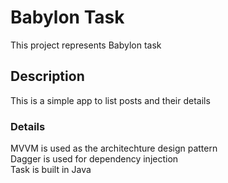 # Babylon Task

This project represents Babylon task

## Description

This is a simple app to list posts and their details

### Details

MVVM is used as the architechture design pattern<br />
Dagger is used for dependency injection<br />
Task is built in Java<br />

